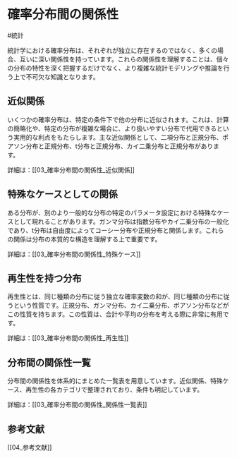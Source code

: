 # 確率分布間の関係性

#統計

統計学における確率分布は、それぞれが独立に存在するのではなく、多くの場合、互いに深い関係性を持っています。これらの関係性を理解することは、個々の分布の特性を深く把握するだけでなく、より複雑な統計モデリングや推論を行う上で不可欠な知識となります。

## 近似関係

いくつかの確率分布は、特定の条件下で他の分布に近似されます。これは、計算の簡略化や、特定の分布が複雑な場合に、より扱いやすい分布で代用できるという実用的な利点をもたらします。主な近似関係として、二項分布と正規分布、ポアソン分布と正規分布、t分布と正規分布、カイ二乗分布と正規分布があります。

詳細は：[[03_確率分布間の関係性_近似関係]]

## 特殊なケースとしての関係

ある分布が、別のより一般的な分布の特定のパラメータ設定における特殊なケースとして現れることがあります。ガンマ分布は指数分布やカイ二乗分布の一般化であり、t分布は自由度によってコーシー分布や正規分布と関係します。これらの関係は分布の本質的な構造を理解する上で重要です。

詳細は：[[03_確率分布間の関係性_特殊ケース]]

## 再生性を持つ分布

再生性とは、同じ種類の分布に従う独立な確率変数の和が、同じ種類の分布に従うという性質です。正規分布、ガンマ分布、カイ二乗分布、ポアソン分布などがこの性質を持ちます。この性質は、合計や平均の分布を考える際に非常に有用です。

詳細は：[[03_確率分布間の関係性_再生性]]

## 分布間の関係性一覧

分布間の関係性を体系的にまとめた一覧表を用意しています。近似関係、特殊ケース、再生性の各カテゴリで整理されており、条件も明記しています。

詳細は：[[03_確率分布間の関係性_関係性一覧表]]

## 参考文献

[[04_参考文献]]
